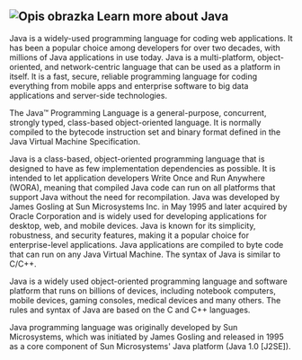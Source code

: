 ## ![Opis obrazka](https://www.tiobe.com/wp-content/themes/tiobe/tiobe-index/images/Java.png) Learn more about Java

Java is a widely-used programming language for coding web applications. It has
been a popular choice among developers for over two decades, with millions of
Java applications in use today. Java is a multi-platform, object-oriented, and
network-centric language that can be used as a platform in itself. It is a fast,
secure, reliable programming language for coding everything from mobile apps and
enterprise software to big data applications and server-side technologies.

The Java™ Programming Language is a general-purpose, concurrent, strongly typed,
class-based object-oriented language. It is normally compiled to the bytecode
instruction set and binary format defined in the Java Virtual Machine
Specification.

Java is a class-based, object-oriented programming language that is designed to
have as few implementation dependencies as possible. It is intended to let
application developers Write Once and Run Anywhere (WORA), meaning that compiled
Java code can run on all platforms that support Java without the need for
recompilation. Java was developed by James Gosling at Sun Microsystems Inc. in
May 1995 and later acquired by Oracle Corporation and is widely used for
developing applications for desktop, web, and mobile devices. Java is known for
its simplicity, robustness, and security features, making it a popular choice
for enterprise-level applications. Java applications are compiled to byte code
that can run on any Java Virtual Machine. The syntax of Java is similar to
C/C++.

Java is a widely used object-oriented programming language and software platform
that runs on billions of devices, including notebook computers, mobile devices,
gaming consoles, medical devices and many others. The rules and syntax of Java
are based on the C and C++ languages.

Java programming language was originally developed by Sun Microsystems, which
was initiated by James Gosling and released in 1995 as a core component of Sun
Microsystems' Java platform (Java 1.0 [J2SE]).

